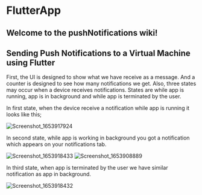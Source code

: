 # FlutterApp
## Welcome to the pushNotifications wiki!
## Sending Push Notifications to a Virtual Machine using Flutter

First, the UI is designed to show what we have receive as a message. And a counter is designed to see how many notifications we get. Also, three states may occur when a device receives notifications. States are while app is running, app is in background and while app is terminated by the user.


In first state, when the device receive a notification while app is running it looks like this;

![Screenshot_1653917924](https://user-images.githubusercontent.com/51158149/171133168-c1bf441b-c909-4e6d-8cad-6675c80dbfb5.png)


In second state, while app is working in background you got a notification which appears on your notifications tab.

![Screenshot_1653918433](https://user-images.githubusercontent.com/51158149/171133106-6e4cbc0c-0434-4426-bdcf-d3235182116b.png)                                          ![Screenshot_1653908889](https://user-images.githubusercontent.com/51158149/171133500-cb8d93ab-207e-4ba5-928c-5db6ce38a5ba.png)


In third state, when app is terminated by the user we have similar notification as app in background.

![Screenshot_1653918432](https://user-images.githubusercontent.com/51158149/171132783-6c813bb8-0b05-4945-afc4-a2a8db50fcaa.png)
